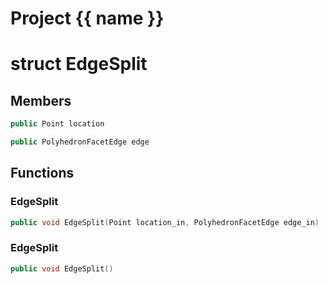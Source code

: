 <script setup>
import {useRoute} from 'vitepress'
const {path} = useRoute()
const tokens = path.split('/')
const words = tokens[2].split('-');
for (let i = 0; i < words.length; i++) {
    words[i] = words[i].charAt(0).toUpperCase() + words[i].slice(1);
    words[i] = words[i].replace('geode', 'Geode')
}
const name = words.join('-');
</script>
# Project {{ name }}

# struct EdgeSplit


## Members

```cpp
public Point location

```

```cpp
public PolyhedronFacetEdge edge

```



## Functions

### EdgeSplit

```cpp
public void EdgeSplit(Point location_in, PolyhedronFacetEdge edge_in)
```


### EdgeSplit

```cpp
public void EdgeSplit()
```




